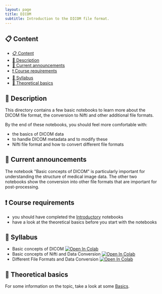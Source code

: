 ```yaml
---
layout: page
title: DICOM
subtitle: Introduction to the DICOM file format.
---
```


## 📋 Content
- [📋 Content](#-content)
- [📄 Description](#-description)
- [📣 Current announcements](#-current-announcements)
- [❗ Course requirements](#-course-requirements)
- [📒 Syllabus](#-syllabus)
- [📝 Theoretical basics](#-theoretical-basics)


## 📄 Description
This directory contains a few basic notebooks to learn more about the DICOM file format, the conversion to Nifti and other additional file formats.

By the end of these notebooks, you should feel more comfortable with:
- the basics of DICOM data
- to handle DICOM metadata and to modify these
- Nifti file format and how to convert different file formats


## 📣 Current announcements
The notebook "Basic concepts of DICOM" is particularly important for understanding the structure of medical image data. The other two notebooks show the conversion into other file formats that are important for post-processing.


## ❗ Course requirements
- you should have completed the [Introductory](./python_basics.md) notebooks
- have a look at the theoretical basics before you start with the notebooks


## 📒 Syllabus
- Basic concepts of DICOM <a href="https://colab.research.google.com/github/University-Clinic-of-Neuroradiology/python-bootcamp/blob/main/notebooks/DICOM/01_introduction.ipynb"><img src="https://colab.research.google.com/assets/colab-badge.svg" alt="Open In Colab"/></a>
- Basic concepts of Nifti and Data Conversion <a href="https://colab.research.google.com/github/University-Clinic-of-Neuroradiology/python-bootcamp/blob/main/notebooks/DICOM/02_dicom2nifti.ipynb"><img src="https://colab.research.google.com/assets/colab-badge.svg" alt="Open In Colab"/></a>
- Different File Formats and Data Conversion <a href="https://colab.research.google.com/github/University-Clinic-of-Neuroradiology/python-bootcamp/blob/main/notebooks/DICOM/03_optional.ipynb"><img src="https://colab.research.google.com/assets/colab-badge.svg" alt="Open In Colab"/></a>


## 📝 Theoretical basics
For some information on the topic, take a look at some [Basics](./theoretical_basics/dicom.md).